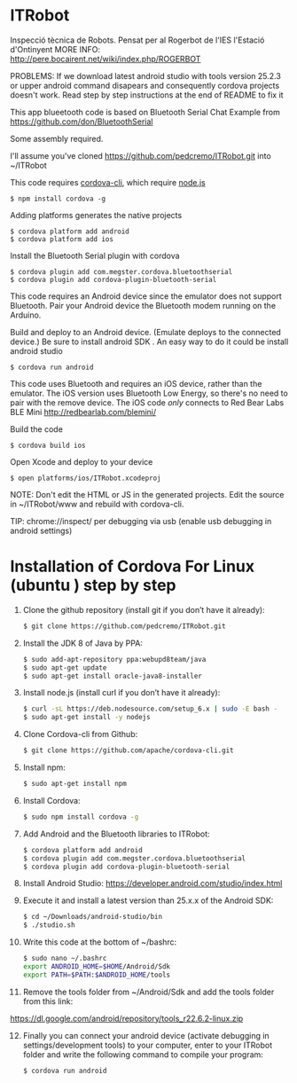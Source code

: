 # ITRobot
Inspecció tècnica de Robots. Pensat per al Rogerbot de l'IES l'Estació d'Ontinyent MORE INFO: http://pere.bocairent.net/wiki/index.php/ROGERBOT

PROBLEMS: If we download latest android studio with tools version 25.2.3 or upper android command disapears and
consequently cordova projects doesn't work. Read step by step instructions at the end of README to fix it

This app blueetooth code is based on Bluetooth Serial Chat Example from https://github.com/don/BluetoothSerial

Some assembly required.

I'll assume you've cloned https://github.com/pedcremo/ITRobot.git into ~/ITRobot

This code requires [cordova-cli](https://github.com/apache/cordova-cli), which require [node.js](http://nodejs.org)

    $ npm install cordova -g

Adding platforms generates the native projects

    $ cordova platform add android
    $ cordova platform add ios

Install the Bluetooth Serial plugin with cordova

    $ cordova plugin add com.megster.cordova.bluetoothserial
    $ cordova plugin add cordova-plugin-bluetooth-serial

This code requires an Android device since the emulator does not support Bluetooth. Pair your Android device the Bluetooth modem running on the Arduino.

Build and deploy to an Android device. (Emulate deploys to the connected device.) Be sure to install android SDK . An easy way to do it could be install android studio

    $ cordova run android

This code uses Bluetooth and requires an iOS device, rather than the emulator.  The iOS version uses Bluetooth Low Energy, so there's no need to pair with the remove device.  The iOS code *only* connects to Red Bear Labs BLE Mini http://redbearlab.com/blemini/

Build the code

    $ cordova build ios

Open Xcode and deploy to your device

    $ open platforms/ios/ITRobot.xcodeproj

NOTE: Don't edit the HTML or JS in the generated projects. Edit the source in ~/ITRobot/www and rebuild with cordova-cli.


TIP: chrome://inspect/ per debugging via usb (enable usb debugging in android settings)

# Installation of Cordova For Linux (ubuntu ) step by step

1. Clone the github repository (install git if you don’t have it already):
    ```bash
    $ git clone https://github.com/pedcremo/ITRobot.git
    ``` 
2. Install the JDK 8 of Java by PPA:
    ```bash
    $ sudo add-apt-repository ppa:webupd8team/java
    $ sudo apt-get update
    $ sudo apt-get install oracle-java8-installer
    ``` 
3. Install node.js (install curl if you don’t have it already):
    ```bash
    $ curl -sL https://deb.nodesource.com/setup_6.x | sudo -E bash -
    $ sudo apt-get install -y nodejs
    ``` 
4. Clone Cordova-cli from Github:
    ```bash
    $ git clone https://github.com/apache/cordova-cli.git
    ``` 
5. Install npm:
    ```bash
    $ sudo apt-get install npm
    ``` 
6. Install Cordova:
    ```bash
    $ sudo npm install cordova -g
    ``` 
7. Add Android and the Bluetooth libraries to ITRobot:
    ```bash
    $ cordova platform add android
    $ cordova plugin add com.megster.cordova.bluetoothserial
    $ cordova plugin add cordova-plugin-bluetooth-serial
    ``` 
8. Install Android Studio:
https://developer.android.com/studio/index.html

9. Execute it and install a latest version than 25.x.x of the Android SDK:
    ```bash
    $ cd ~/Downloads/android-studio/bin
    $ ./studio.sh
    ``` 
10. Write this code at the bottom of ~/bashrc:

    ```bash
    $ sudo nano ~/.bashrc
    export ANDROID_HOME=$HOME/Android/Sdk
    export PATH=$PATH:$ANDROID_HOME/tools
    ``` 
11. Remove the tools folder from ~/Android/Sdk and add the tools folder from this link:

https://dl.google.com/android/repository/tools_r22.6.2-linux.zip

12. Finally you can connect your android device (activate debugging in settings/development tools) to your computer, enter to your ITRobot folder and write the following command to compile your program:
    ```bash
    $ cordova run android
    ``` 